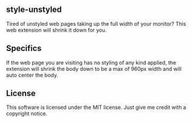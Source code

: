 ## style-unstyled
Tired of unstyled web pages taking up the full width of your monitor? This web extension will shrink it down for you.

## Specifics
If the web page you are visiting has no styling of any kind applied, the extension will shrink the body down to be a max of 960px width and will auto center the body.

## License
This software is licensed under the MIT license. Just give me credit with a copyright notice.
